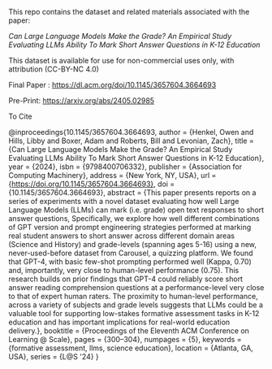 This repo contains the dataset and related materials associated with the paper: 

*Can Large Language Models Make the Grade? An Empirical Study Evaluating LLMs Ability To Mark Short Answer Questions in K-12 Education*

This dataset is available for use for non-commercial uses only, with attribution (CC-BY-NC 4.0)

Final Paper : https://dl.acm.org/doi/10.1145/3657604.3664693

Pre-Print: https://arxiv.org/abs/2405.02985

To Cite

@inproceedings{10.1145/3657604.3664693,
author = {Henkel, Owen and Hills, Libby and Boxer, Adam and Roberts, Bill and Levonian, Zach},
title = {Can Large Language Models Make the Grade? An Empirical Study Evaluating LLMs Ability To Mark Short Answer Questions in K-12 Education},
year = {2024},
isbn = {9798400706332},
publisher = {Association for Computing Machinery},
address = {New York, NY, USA},
url = {https://doi.org/10.1145/3657604.3664693},
doi = {10.1145/3657604.3664693},
abstract = {This paper presents reports on a series of experiments with a novel dataset evaluating how well Large Language Models (LLMs) can mark (i.e. grade) open text responses to short answer questions, Specifically, we explore how well different combinations of GPT version and prompt engineering strategies performed at marking real student answers to short answer across different domain areas (Science and History) and grade-levels (spanning ages 5-16) using a new, never-used-before dataset from Carousel, a quizzing platform. We found that GPT-4, with basic few-shot prompting performed well (Kappa, 0.70) and, importantly, very close to human-level performance (0.75). This research builds on prior findings that GPT-4 could reliably score short answer reading comprehension questions at a performance-level very close to that of expert human raters. The proximity to human-level performance, across a variety of subjects and grade levels suggests that LLMs could be a valuable tool for supporting low-stakes formative assessment tasks in K-12 education and has important implications for real-world education delivery.},
booktitle = {Proceedings of the Eleventh ACM Conference on Learning @ Scale},
pages = {300–304},
numpages = {5},
keywords = {formative assessment, llms, science education},
location = {Atlanta, GA, USA},
series = {L@S '24}
}
